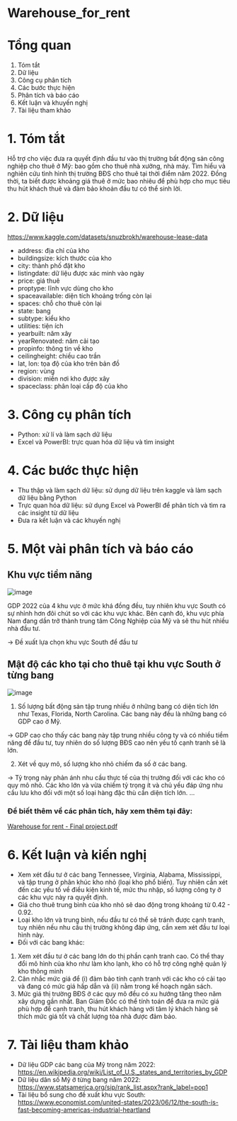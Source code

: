 # Warehouse_for_rent
# Tổng quan
1. Tóm tắt
2. Dữ liệu 
3. Công cụ phân tích
4. Các bước thực hiện
5. Phân tích và báo cáo
6. Kết luận và khuyến nghị
7. Tài liệu tham khảo

# 1. Tóm tắt
Hỗ trợ cho việc đưa ra quyết định đầu tư vào thị trường bất động sản công nghiệp cho thuê ở Mỹ: bao gồm cho thuê nhà xưởng, nhà máy.
Tìm hiểu và nghiên cứu tình hình thị trường BĐS cho thuê tại thời điểm năm 2022. Đồng thời, ta biết được khoảng giá thuê ở mức bao nhiêu để phù hợp cho mục tiêu thu hút khách thuê và đảm bảo khoản đầu tư có thể sinh lời.

# 2. Dữ liệu
https://www.kaggle.com/datasets/snuzbrokh/warehouse-lease-data
- address: địa chỉ của kho
- buildingsize: kích thước của kho
- city: thành phố đặt kho
- listingdate: dữ liệu được xác minh vào ngày
- price: giá thuê
- proptype: lĩnh vực dùng cho kho
- spaceavailable: diện tích khoảng trống còn lại
- spaces: chỗ cho thuê còn lại
- state: bang
- subtype: kiểu kho
- utilities: tiện ích
- yearbuilt: năm xây
- yearRenovated: năm cải tạo
- propinfo: thông tin về kho
- ceilingheight: chiều cao trần
- lat, lon: tọa độ của kho trên bản đồ
- region: vùng
- division: miền nơi kho được xây
- spaceclass: phân loại cấp độ của kho 

# 3. Công cụ phân tích
- Python: xử lí và làm sạch dữ liệu
- Excel và PowerBI: trực quan hóa dữ liệu và tìm insight

# 4. Các bước thực hiện
- Thu thập và làm sạch dữ liệu: sử dụng dữ liệu trên kaggle và làm sạch dữ liệu bằng Python
- Trực quan hóa dữ liệu: sử dụng Excel và PowerBI để phân tích và tìm ra các insight từ dữ liệu
- Đưa ra kết luận và các khuyến nghị

# 5. Một vài phân tích và báo cáo
## Khu vực tiềm năng
![image](https://github.com/user-attachments/assets/2623270d-2536-4c14-bb01-6d8a8cb8140c)

GDP 2022 của 4 khu vực ở mức khá đồng đều, tuy nhiên khu vực South có sự nhỉnh hơn đôi chút so với các khu vực khác. Bên cạnh đó, khu vực phía Nam đang dần trở thành trung tâm Công Nghiệp của Mỹ và sẽ thu hút nhiều nhà đầu tư.

-> Đề xuất lựa chọn khu vực South để đầu tư

## Mật độ các kho tại cho thuê tại khu vực South ở từng bang
![image](https://github.com/user-attachments/assets/9f7cb743-cd0c-4b78-9dcf-9cf40062fbcb)

1. Số lượng bất động sản tập trung nhiều ở những bang có diện tích lớn như Texas, Florida, North Carolina. Các bang này đều là những bang có GDP cao ở Mỹ.

-> GDP cao cho thấy các bang này tập trung nhiều công ty và có nhiều tiềm năng để đầu tư, tuy nhiên do số lượng BĐS cao nên yếu tố cạnh tranh sẽ là lớn.

2. Xét về quy mô, số lượng kho nhỏ chiếm đa số ở các bang.

-> Tỷ trọng này phản ánh nhu cầu thực tế của thị trường đối với các kho có quy mô nhỏ. Các kho lớn và vừa chiếm tỷ trọng ít và chủ yếu đáp ứng nhu cầu lưu kho đối với một số loại hàng đặc thù cần diện tích lớn.
...

### Để biết thêm về các phân tích, hãy xem thêm tại đây: 
[Warehouse for rent - Final project.pdf](https://github.com/user-attachments/files/18827344/Warehouse.for.rent.-.Final.project.pdf)

# 6. Kết luận và kiến nghị
- Xem xét đầu tư ở các bang Tennessee, Virginia, Alabama, Mississippi, và tập trung ở phân khúc kho nhỏ (loại kho phổ biến). Tuy nhiên cần xét đến các yếu tố về điều kiện kinh tế, mức thu nhập, số lượng công ty ở các khu vực này ra quyết định.
- Giá cho thuê trung bình của kho nhỏ sẽ dao động trong khoảng từ 0.42 - 0.92.
- Loại kho lớn và trung bình, nếu đầu tư có thể sẽ tránh được cạnh tranh, tuy nhiên nếu nhu cầu thị trường không đáp ứng, cần xem xét đầu tư loại hình này.
- Đối với các bang khác:
1. Xem xét đầu tư ở các bang lớn do thị phần cạnh tranh cao. Có thể thay đổi mô hình của kho như làm kho lạnh, kho có hỗ trợ công nghệ quản lý kho thông minh
2. Cân nhắc mức giá để (i) đảm bảo tính cạnh tranh với các kho có cải tạo và đang có mức giá hấp dẫn và (ii) nằm trong kế hoạch ngân sách.
3. Mức giá thị trường BĐS ở các quy mô đều có xu hướng tăng theo năm xây dựng gần nhất. Ban Giám Đốc có thể tính toán để đưa ra mức giá phù hợp để cạnh tranh, thu hút khách hàng với tâm lý khách hàng sẽ thích mức giá tốt và chất lượng tòa nhà được đảm bảo.

# 7. Tài liệu tham khảo
- Dữ liệu GDP các bang của Mỹ trong năm 2022: https://en.wikipedia.org/wiki/List_of_U.S._states_and_territories_by_GDP
- Dữ liệu dân số Mỹ ở từng bang năm 2022: https://www.statsamerica.org/sip/rank_list.aspx?rank_label=pop1
- Tài liệu bổ sung cho đề xuất khu vực South: https://www.economist.com/united-states/2023/06/12/the-south-is-fast-becoming-americas-industrial-heartland




